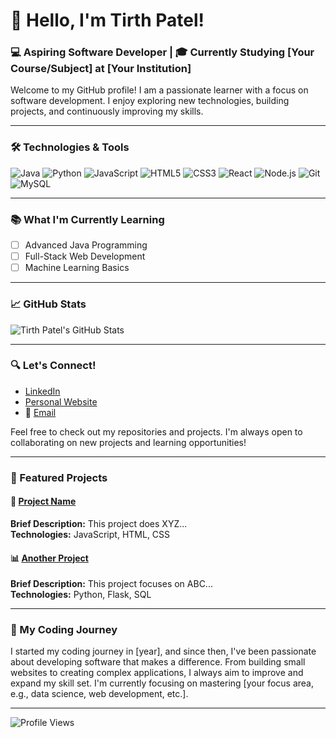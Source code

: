 # 👋 Hello, I'm Tirth Patel!

### 💻 Aspiring Software Developer | 🎓 Currently Studying [Your Course/Subject] at [Your Institution]

Welcome to my GitHub profile! I am a passionate learner with a focus on software development. I enjoy exploring new technologies, building projects, and continuously improving my skills.

---

### 🛠️ Technologies & Tools

![Java](https://img.shields.io/badge/Java-ED8B00?style=for-the-badge&logo=java&logoColor=white)
![Python](https://img.shields.io/badge/Python-3776AB?style=for-the-badge&logo=python&logoColor=white)
![JavaScript](https://img.shields.io/badge/JavaScript-323330?style=for-the-badge&logo=javascript&logoColor=F7DF1E)
![HTML5](https://img.shields.io/badge/HTML5-E34F26?style=for-the-badge&logo=html5&logoColor=white)
![CSS3](https://img.shields.io/badge/CSS3-1572B6?style=for-the-badge&logo=css3&logoColor=white)
![React](https://img.shields.io/badge/React-20232A?style=for-the-badge&logo=react&logoColor=61DAFB)
![Node.js](https://img.shields.io/badge/Node.js-339933?style=for-the-badge&logo=nodedotjs&logoColor=white)
![Git](https://img.shields.io/badge/Git-F05032?style=for-the-badge&logo=git&logoColor=white)
![MySQL](https://img.shields.io/badge/MySQL-4479A1?style=for-the-badge&logo=mysql&logoColor=white)

---

### 📚 What I'm Currently Learning
- [ ] Advanced Java Programming
- [ ] Full-Stack Web Development
- [ ] Machine Learning Basics

---

### 📈 GitHub Stats

![Tirth Patel's GitHub Stats](https://github-readme-stats.vercel.app/api?username=yourusername&show_icons=true&theme=radical)

---

### 🔍 Let's Connect!

- [LinkedIn](https://linkedin.com/in/yourusername) 
- [Personal Website](https://yourwebsite.com) 
- 📧 [Email](mailto:yourname@email.com)

Feel free to check out my repositories and projects. I'm always open to collaborating on new projects and learning opportunities!

---

### 📂 Featured Projects

#### 📝 [Project Name](https://github.com/yourusername/projectname)
**Brief Description:** This project does XYZ...  
**Technologies:** JavaScript, HTML, CSS

#### 📊 [Another Project](https://github.com/yourusername/anotherproject)
**Brief Description:** This project focuses on ABC...  
**Technologies:** Python, Flask, SQL

<!-- Add more projects as needed -->

---

### 📅 My Coding Journey
I started my coding journey in [year], and since then, I've been passionate about developing software that makes a difference. From building small websites to creating complex applications, I always aim to improve and expand my skill set. I'm currently focusing on mastering [your focus area, e.g., data science, web development, etc.].

---

![Profile Views](https://komarev.com/ghpvc/?username=yourusername&color=green)
